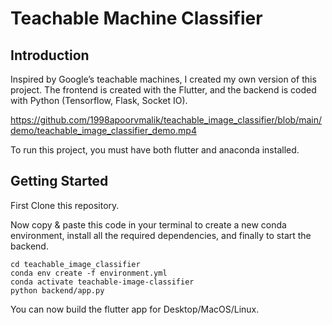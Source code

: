 # Teachable Machine Classifier

## Introduction

Inspired by Google’s teachable machines, I created my own version of this project. The frontend is created with the Flutter, and the backend is coded with Python (Tensorflow, Flask, Socket IO).

https://github.com/1998apoorvmalik/teachable_image_classifier/blob/main/demo/teachable_image_classifier_demo.mp4

To run this project, you must have both flutter and anaconda installed.

## Getting Started

First Clone this repository.

Now copy & paste this code in your terminal to create a new conda environment, install all the required dependencies, and finally to start the backend.

```test
cd teachable_image_classifier
conda env create -f environment.yml
conda activate teachable-image-classifier
python backend/app.py
```

You can now build the flutter app for Desktop/MacOS/Linux.
